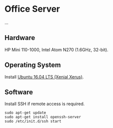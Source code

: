 # Office Server
...

## Hardware

HP Mini 110-1000, Intel Atom N270 (1.6GHz, 32-bit).

## Operating System

Install [Ubuntu 16.04 LTS (Xenial Xerus)](https://ubuntu.com/16-04).

## Software

Install SSH if remote access is required.

```
sudo apt-get update
sudo apt-get install openssh-server
sudo /etc/init.d/ssh start
```
